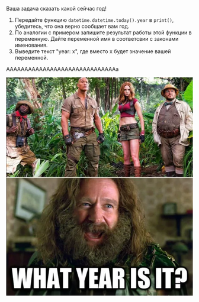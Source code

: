 Ваша задача сказать какой сейчас год!


1.  Передайте функцию ```datetime.datetime.today().year``` в ```print()```, убедитесь, что она верно сообщает вам год. 
2.  По аналогии с примером запишите результат работы этой функции в переменную. Дайте переменной имя в соответсвии с законами именования.
3.  Выведите текст "year: x", где вместо х будет значение вашей переменной.

 ААААААААААААААААААААААААААААААа



 
![image.png](./assets/year.png)
